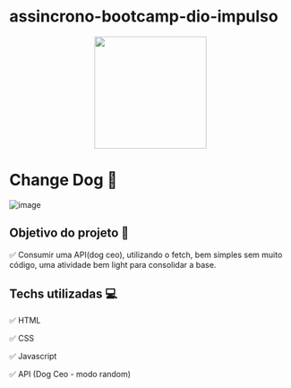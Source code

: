 # assincrono-bootcamp-dio-impulso

<p align="center">
  <img src = "https://hermes.digitalinnovation.one/tracks/e9395483-aee9-4f2f-a361-b9a133034a2e.png" width = "200">
</p>

# Change Dog 🐶

![image](https://user-images.githubusercontent.com/70491871/141660928-b73d4c8d-28d3-42f0-b09b-561787175bb5.png)

## Objetivo do projeto 📝
✅ Consumir uma API(dog ceo), utilizando o fetch, bem simples sem muito código, uma atividade bem light para consolidar a base.

## Techs utilizadas 💻
✅ HTML

✅ CSS

✅ Javascript

✅ API (Dog Ceo - modo random)

